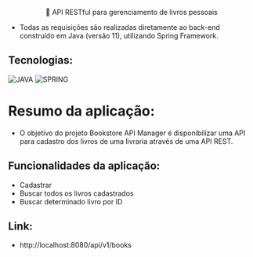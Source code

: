 <p align="center">🚀 API RESTful para gerenciamento de livros pessoais</p>

* Todas as requisições são realizadas diretamente ao back-end construído em Java (versão 11), utilizando Spring Framework.

## Tecnologias:
![JAVA](https://img.shields.io/static/v1?label=JAVA&message=BACKEND&color=0091EA&style=flat&logo=JAVA)
![SPRING](https://img.shields.io/static/v1?label=Spring&message=FRAMEWORK&color=0091EA&style=flat&logo=Spring)

# Resumo da aplicação:
* O objetivo do projeto Bookstore API Manager é disponibilizar uma API para cadastro dos livros de uma livraria através de uma API REST.

## Funcionalidades da aplicação:
* Cadastrar
* Buscar todos os livros cadastrados
* Buscar determinado livro por ID

## Link:
* http://localhost:8080/api/v1/books
